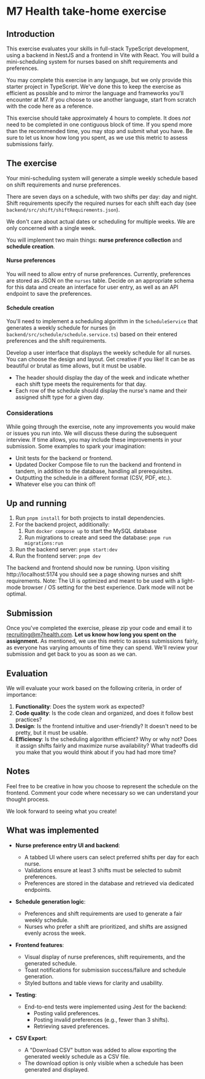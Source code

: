 # M7 Health take-home exercise

## Introduction

This exercise evaluates your skills in full-stack TypeScript development, using a backend in NestJS and a frontend in Vite with React. You will build a mini-scheduling system for nurses based on shift requirements and preferences.

You may complete this exercise in any language, but we only provide this starter project in TypeScript. We've done this to keep the exercise as efficient as possible and to mirror the language and frameworks you'll encounter at M7. If you choose to use another language, start from scratch with the code here as a reference.

This exercise should take approximately 4 hours to complete. It does _not_ need to be completed in one contiguous block of time. If you spend more than the recommended time, you may stop and submit what you have. Be sure to let us know how long you spent, as we use this metric to assess submissions fairly.

## The exercise

Your mini-scheduling system will generate a simple weekly schedule based on shift requirements and nurse preferences.

There are seven days on a schedule, with two shifts per day: day and night. Shift requirements specify the required nurses for each shift each day (see `backend/src/shift/shiftRequirements.json`).

We don't care about actual dates or scheduling for multiple weeks. We are only concerned with a single week.

You will implement two main things: **nurse preference collection** and **schedule creation**.

#### Nurse preferences

You will need to allow entry of nurse preferences. Currently, preferences are stored as JSON on the `nurses` table. Decide on an appropriate schema for this data and create an interface for user entry, as well as an API endpoint to save the preferences.

#### Schedule creation

You'll need to implement a scheduling algorithm in the `ScheduleService` that generates a weekly schedule for nurses (in `backend/src/schedule/schedule.service.ts`) based on their entered preferences and the shift requirements.

Develop a user interface that displays the weekly schedule for all nurses. You can choose the design and layout. Get creative if you like! It can be as beautiful or brutal as time allows, but it must be usable.

- The header should display the day of the week and indicate whether each shift type meets the requirements for that day.
- Each row of the schedule should display the nurse's name and their assigned shift type for a given day.

### Considerations

While going through the exercise, note any improvements you would make or issues you run into. We will discuss these during the subsequent interview. If time allows, you may include these improvements in your submission. Some examples to spark your imagination:

- Unit tests for the backend or frontend.
- Updated Docker Compose file to run the backend and frontend in tandem, in addition to the database, handling all prerequisites.
- Outputting the schedule in a different format (CSV, PDF, etc.).
- Whatever else you can think of!

## Up and running

1. Run `pnpm install` for both projects to install dependencies.
1. For the backend project, additionally:
   1. Run `docker compose up` to start the MySQL database
   1. Run migrations to create and seed the database: `pnpm run migrations:run`
1. Run the backend server: `pnpm start:dev`
1. Run the frontend server: `pnpm dev`

The backend and frontend should now be running. Upon visiting http://localhost:5174 you should see a page showing nurses and shift requirements.
Note: The UI is optimized and meant to be used with a light-mode browser / OS setting for the best experience.
Dark mode will not be optimal.

## Submission

Once you've completed the exercise, please zip your code and email it to recruiting@m7health.com. **Let us know how long you spent on the assignment.** As mentioned, we use this metric to assess submissions fairly, as everyone has varying amounts of time they can spend. We'll review your submission and get back to you as soon as we can.

## Evaluation

We will evaluate your work based on the following criteria, in order of importance:

1. **Functionality**: Does the system work as expected?
2. **Code quality**: Is the code clean and organized, and does it follow best practices?
3. **Design**: Is the frontend intuitive and user-friendly? It doesn't need to be pretty, but it must be usable.
4. **Efficiency**: Is the scheduling algorithm efficient? Why or why not? Does it assign shifts fairly and maximize nurse availability? What tradeoffs did you make that you would think about if you had had more time?

## Notes

Feel free to be creative in how you choose to represent the schedule on the frontend. Comment your code where necessary so we can understand your thought process.

We look forward to seeing what you create!

## What was implemented

- **Nurse preference entry UI and backend**:
  - A tabbed UI where users can select preferred shifts per day for each nurse.
  - Validations ensure at least 3 shifts must be selected to submit preferences.
  - Preferences are stored in the database and retrieved via dedicated endpoints.

- **Schedule generation logic**:
  - Preferences and shift requirements are used to generate a fair weekly schedule.
  - Nurses who prefer a shift are prioritized, and shifts are assigned evenly across the week.

- **Frontend features**:
  - Visual display of nurse preferences, shift requirements, and the generated schedule.
  - Toast notifications for submission success/failure and schedule generation.
  - Styled buttons and table views for clarity and usability.

- **Testing**:
  - End-to-end tests were implemented using Jest for the backend:
    - Posting valid preferences.
    - Posting invalid preferences (e.g., fewer than 3 shifts).
    - Retrieving saved preferences.

- **CSV Export**:
  - A "Download CSV" button was added to allow exporting the generated weekly schedule as a CSV file.
  - The download option is only visible when a schedule has been generated and displayed.

